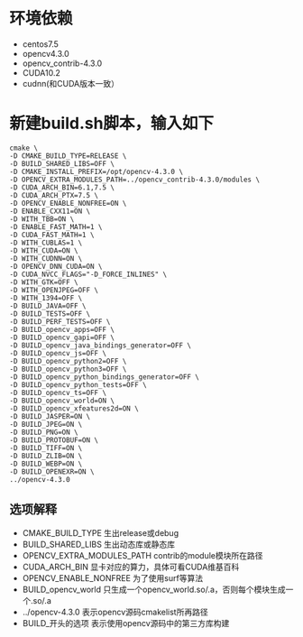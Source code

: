 # 环境依赖
- centos7.5 
- opencv4.3.0 
- opencv_contrib-4.3.0 
- CUDA10.2 
- cudnn(和CUDA版本一致）
# 新建build.sh脚本，输入如下
```shell
cmake \
-D CMAKE_BUILD_TYPE=RELEASE \
-D BUILD_SHARED_LIBS=OFF \
-D CMAKE_INSTALL_PREFIX=/opt/opencv-4.3.0 \
-D OPENCV_EXTRA_MODULES_PATH=../opencv_contrib-4.3.0/modules \
-D CUDA_ARCH_BIN=6.1,7.5 \
-D CUDA_ARCH_PTX=7.5 \
-D OPENCV_ENABLE_NONFREE=ON \
-D ENABLE_CXX11=ON \
-D WITH_TBB=ON \
-D ENABLE_FAST_MATH=1 \
-D CUDA_FAST_MATH=1 \
-D WITH_CUBLAS=1 \
-D WITH_CUDA=ON \
-D WITH_CUDNN=ON \
-D OPENCV_DNN_CUDA=ON \
-D CUDA_NVCC_FLAGS="-D_FORCE_INLINES" \
-D WITH_GTK=OFF \
-D WITH_OPENJPEG=OFF \
-D WITH_1394=OFF \
-D BUILD_JAVA=OFF \
-D BUILD_TESTS=OFF \
-D BUILD_PERF_TESTS=OFF \
-D BUILD_opencv_apps=OFF \
-D BUILD_opencv_gapi=OFF \
-D BUILD_opencv_java_bindings_generator=OFF \
-D BUILD_opencv_js=OFF \
-D BUILD_opencv_python2=OFF \
-D BUILD_opencv_python3=OFF \
-D BUILD_opencv_python_bindings_generator=OFF \
-D BUILD_opencv_python_tests=OFF \
-D BUILD_opencv_ts=OFF \
-D BUILD_opencv_world=ON \
-D BUILD_opencv_xfeatures2d=ON \
-D BUILD_JASPER=ON \
-D BUILD_JPEG=ON \
-D BUILD_PNG=ON \
-D BUILD_PROTOBUF=ON \
-D BUILD_TIFF=ON \
-D BUILD_ZLIB=ON \
-D BUILD_WEBP=ON \
-D BUILD_OPENEXR=ON \
../opencv-4.3.0

```
## 选项解释

- CMAKE_BUILD_TYPE 生出release或debug
- BUILD_SHARED_LIBS 生出动态库或静态库
- OPENCV_EXTRA_MODULES_PATH contrib的module模块所在路径
- CUDA_ARCH_BIN 显卡对应的算力，具体可看CUDA维基百科
- OPENCV_ENABLE_NONFREE 为了使用surf等算法
- BUILD_opencv_world 只生成一个opencv_world.so/.a，否则每个模块生成一个.so/.a
- ../opencv-4.3.0 表示opencv源码cmakelist所再路径
- BUILD_开头的选项 表示使用opencv源码中的第三方库构建
